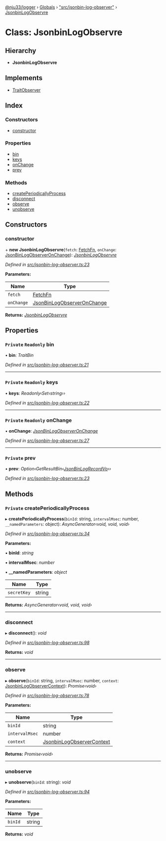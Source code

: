 [@nju33/logger](../README.md) › [Globals](../globals.md) › ["src/jsonbin-log-observer"](../modules/_src_jsonbin_log_observer_.md) › [JsonbinLogObservre](_src_jsonbin_log_observer_.jsonbinlogobservre.md)

# Class: JsonbinLogObservre

## Hierarchy

* **JsonbinLogObservre**

## Implements

* [TraitObserver](../interfaces/_src_observer_.traitobserver.md)

## Index

### Constructors

* [constructor](_src_jsonbin_log_observer_.jsonbinlogobservre.md#constructor)

### Properties

* [bin](_src_jsonbin_log_observer_.jsonbinlogobservre.md#private-readonly-bin)
* [keys](_src_jsonbin_log_observer_.jsonbinlogobservre.md#private-readonly-keys)
* [onChange](_src_jsonbin_log_observer_.jsonbinlogobservre.md#private-readonly-onchange)
* [prev](_src_jsonbin_log_observer_.jsonbinlogobservre.md#private-prev)

### Methods

* [createPeriodicallyProcess](_src_jsonbin_log_observer_.jsonbinlogobservre.md#private-createperiodicallyprocess)
* [disconnect](_src_jsonbin_log_observer_.jsonbinlogobservre.md#disconnect)
* [observe](_src_jsonbin_log_observer_.jsonbinlogobservre.md#observe)
* [unobserve](_src_jsonbin_log_observer_.jsonbinlogobservre.md#unobserve)

## Constructors

###  constructor

\+ **new JsonbinLogObservre**(`fetch`: [FetchFn](../modules/_src_logger_.md#fetchfn), `onChange`: [JsonBinLogObserverOnChange](../modules/_src_jsonbin_log_observer_.md#jsonbinlogobserveronchange)): *[JsonbinLogObservre](_src_jsonbin_log_observer_.jsonbinlogobservre.md)*

*Defined in [src/jsonbin-log-observer.ts:23](https://github.com/nju33/logger/blob/8580ee0/src/jsonbin-log-observer.ts#L23)*

**Parameters:**

Name | Type |
------ | ------ |
`fetch` | [FetchFn](../modules/_src_logger_.md#fetchfn) |
`onChange` | [JsonBinLogObserverOnChange](../modules/_src_jsonbin_log_observer_.md#jsonbinlogobserveronchange) |

**Returns:** *[JsonbinLogObservre](_src_jsonbin_log_observer_.jsonbinlogobservre.md)*

## Properties

### `Private` `Readonly` bin

• **bin**: *TraitBin*

*Defined in [src/jsonbin-log-observer.ts:21](https://github.com/nju33/logger/blob/8580ee0/src/jsonbin-log-observer.ts#L21)*

___

### `Private` `Readonly` keys

• **keys**: *Readonly‹Set‹string››*

*Defined in [src/jsonbin-log-observer.ts:22](https://github.com/nju33/logger/blob/8580ee0/src/jsonbin-log-observer.ts#L22)*

___

### `Private` `Readonly` onChange

• **onChange**: *[JsonBinLogObserverOnChange](../modules/_src_jsonbin_log_observer_.md#jsonbinlogobserveronchange)*

*Defined in [src/jsonbin-log-observer.ts:27](https://github.com/nju33/logger/blob/8580ee0/src/jsonbin-log-observer.ts#L27)*

___

### `Private` prev

• **prev**: *Option‹GetResultBin‹[JsonBinLogRecordVo](../interfaces/_src_jsonbin_logger_.jsonbinlogrecordvo.md)››*

*Defined in [src/jsonbin-log-observer.ts:23](https://github.com/nju33/logger/blob/8580ee0/src/jsonbin-log-observer.ts#L23)*

## Methods

### `Private` createPeriodicallyProcess

▸ **createPeriodicallyProcess**(`binId`: string, `intervalMsec`: number, `__namedParameters`: object): *AsyncGenerator‹void, void, void›*

*Defined in [src/jsonbin-log-observer.ts:34](https://github.com/nju33/logger/blob/8580ee0/src/jsonbin-log-observer.ts#L34)*

**Parameters:**

▪ **binId**: *string*

▪ **intervalMsec**: *number*

▪ **__namedParameters**: *object*

Name | Type |
------ | ------ |
`secretKey` | string |

**Returns:** *AsyncGenerator‹void, void, void›*

___

###  disconnect

▸ **disconnect**(): *void*

*Defined in [src/jsonbin-log-observer.ts:98](https://github.com/nju33/logger/blob/8580ee0/src/jsonbin-log-observer.ts#L98)*

**Returns:** *void*

___

###  observe

▸ **observe**(`binId`: string, `intervalMsec`: number, `context`: [JsonbinLogObserverContext](../interfaces/_src_jsonbin_log_observer_.jsonbinlogobservercontext.md)): *Promise‹void›*

*Defined in [src/jsonbin-log-observer.ts:78](https://github.com/nju33/logger/blob/8580ee0/src/jsonbin-log-observer.ts#L78)*

**Parameters:**

Name | Type |
------ | ------ |
`binId` | string |
`intervalMsec` | number |
`context` | [JsonbinLogObserverContext](../interfaces/_src_jsonbin_log_observer_.jsonbinlogobservercontext.md) |

**Returns:** *Promise‹void›*

___

###  unobserve

▸ **unobserve**(`binId`: string): *void*

*Defined in [src/jsonbin-log-observer.ts:94](https://github.com/nju33/logger/blob/8580ee0/src/jsonbin-log-observer.ts#L94)*

**Parameters:**

Name | Type |
------ | ------ |
`binId` | string |

**Returns:** *void*
